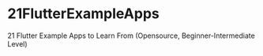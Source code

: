 # 21FlutterExampleApps
21 Flutter Example Apps to Learn From (Opensource, Beginner-Intermediate Level)

